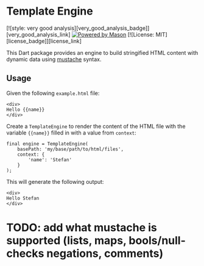 # Template Engine

[![style: very good analysis][very_good_analysis_badge]][very_good_analysis_link]
[![Powered by Mason](https://img.shields.io/endpoint?url=https%3A%2F%2Ftinyurl.com%2Fmason-badge)](https://github.com/felangel/mason)
[![License: MIT][license_badge]][license_link]

This Dart package provides an engine to build stringified HTML content with dynamic data using [mustache](https://mustache.github.io/mustache.5.html) syntax.

## Usage

Given the following `example.html` file:

```
<div>
Hello {{name}}
</div>
```
Create a `TemplateEngine` to render the content of the HTML file with the variable `{{name}}` filled in with a value from `context`:

```
final engine = TemplateEngine(
    basePath: 'my/base/path/to/html/files',
    context: {
        'name': 'Stefan'
    }
);
```

This will generate the following output:

```
<div>
Hello Stefan
</div>
```

# TODO: add what mustache is supported (lists, maps, bools/null-checks negations, comments)